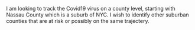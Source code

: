 I am looking to track the Covid19 virus on a county level, starting with Nassau County which is a suburb of NYC. I wish to identify other suburban counties that are at risk or possibly on the same trajectery. 
